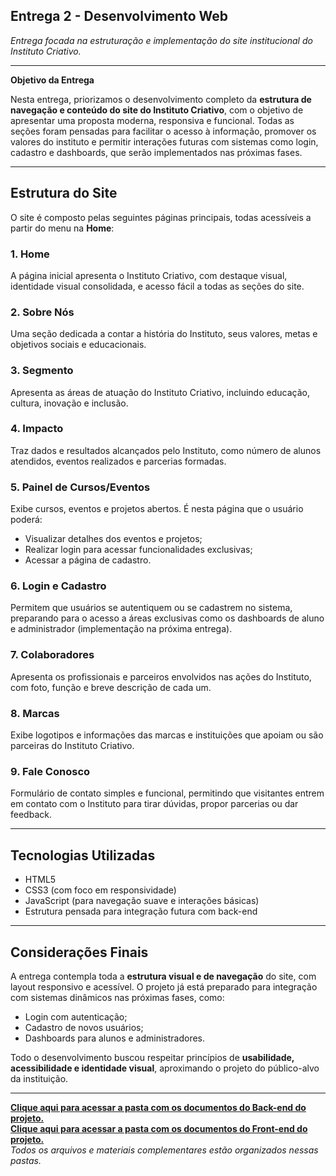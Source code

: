 ## Entrega 2 - Desenvolvimento Web 
*Entrega focada na estruturação e implementação do site institucional do Instituto Criativo.*

---

**Objetivo da Entrega**

Nesta entrega, priorizamos o desenvolvimento completo da **estrutura de navegação e conteúdo do site do Instituto Criativo**, com o objetivo de apresentar uma proposta moderna, responsiva e funcional. Todas as seções foram pensadas para facilitar o acesso à informação, promover os valores do instituto e permitir interações futuras com sistemas como login, cadastro e dashboards, que serão implementados nas próximas fases.

---

## Estrutura do Site

O site é composto pelas seguintes páginas principais, todas acessíveis a partir do menu na **Home**:

### 1. **Home**
A página inicial apresenta o Instituto Criativo, com destaque visual, identidade visual consolidada, e acesso fácil a todas as seções do site.

### 2. **Sobre Nós**
Uma seção dedicada a contar a história do Instituto, seus valores, metas e objetivos sociais e educacionais.

### 3. **Segmento**
Apresenta as áreas de atuação do Instituto Criativo, incluindo educação, cultura, inovação e inclusão.

### 4. **Impacto**
Traz dados e resultados alcançados pelo Instituto, como número de alunos atendidos, eventos realizados e parcerias formadas.

### 5. **Painel de Cursos/Eventos**
Exibe cursos, eventos e projetos abertos. É nesta página que o usuário poderá:
- Visualizar detalhes dos eventos e projetos;
- Realizar login para acessar funcionalidades exclusivas;
- Acessar a página de cadastro.

### 6. **Login e Cadastro**
Permitem que usuários se autentiquem ou se cadastrem no sistema, preparando para o acesso a áreas exclusivas como os dashboards de aluno e administrador (implementação na próxima entrega).

### 7. **Colaboradores**
Apresenta os profissionais e parceiros envolvidos nas ações do Instituto, com foto, função e breve descrição de cada um.

### 8. **Marcas**
Exibe logotipos e informações das marcas e instituições que apoiam ou são parceiras do Instituto Criativo.

### 9. **Fale Conosco**
Formulário de contato simples e funcional, permitindo que visitantes entrem em contato com o Instituto para tirar dúvidas, propor parcerias ou dar feedback.

---

## Tecnologias Utilizadas

- HTML5
- CSS3 (com foco em responsividade)
- JavaScript (para navegação suave e interações básicas)
- Estrutura pensada para integração futura com back-end

---

## Considerações Finais

A entrega contempla toda a **estrutura visual e de navegação** do site, com layout responsivo e acessível. O projeto já está preparado para integração com sistemas dinâmicos nas próximas fases, como:
- Login com autenticação;
- Cadastro de novos usuários;
- Dashboards para alunos e administradores.

Todo o desenvolvimento buscou respeitar princípios de **usabilidade, acessibilidade e identidade visual**, aproximando o projeto do público-alvo da instituição.

---

**[Clique aqui para acessar a pasta com os documentos do Back-end do projeto.](./documentos/)**  
**[Clique aqui para acessar a pasta com os documentos do Front-end do projeto.](./documentos/)**  
*Todos os arquivos e materiais complementares estão organizados nessas pastas.*
